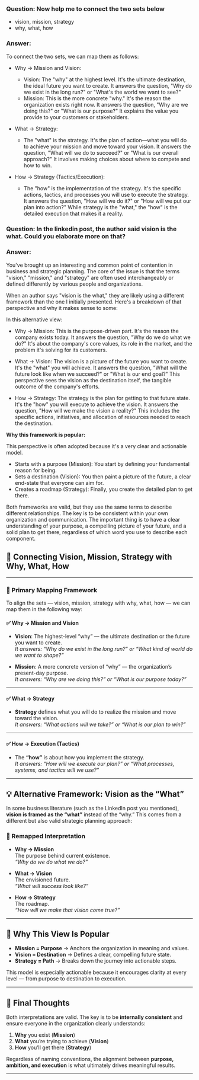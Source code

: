 ### Question: Now help me to connect the two sets below
- vision, mission, strategy 
- why, what, how

### Answer: 
To connect the two sets, we can map them as follows:

 * Why → Mission and Vision:
   * Vision: The "why" at the highest level. It's the ultimate destination, the ideal future you want to create. It answers the question, "Why do we exist in the long run?" or "What's the world we want to see?"
   * Mission: This is the more concrete "why." It's the reason the organization exists right now. It answers the question, "Why are we doing this?" or "What is our purpose?" It explains the value you provide to your customers or stakeholders.

 * What → Strategy:
   * The "what" is the strategy. It's the plan of action—what you will do to achieve your mission and move toward your vision. It answers the question, "What will we do to succeed?" or "What is our overall approach?" It involves making choices about where to compete and how to win.

 * How → Strategy (Tactics/Execution):
   * The "how" is the implementation of the strategy. It's the specific actions, tactics, and processes you will use to execute the strategy. It answers the question, "How will we do it?" or "How will we put our plan into action?" While strategy is the "what," the "how" is the detailed execution that makes it a reality.


### Question: In the linkedin post, the author said vision is the what. Could you elaborate more on that?

### Answer: 
You've brought up an interesting and common point of contention in business and strategic planning. The core of the issue is that the terms "vision," "mission," and "strategy" are often used interchangeably or defined differently by various people and organizations.

When an author says "vision is the what," they are likely using a different framework than the one I initially presented. Here's a breakdown of that perspective and why it makes sense to some:

In this alternative view:

 * Why → Mission: This is the purpose-driven part. It's the reason the company exists today. It answers the question, "Why do we do what we do?" It's about the company's core values, its role in the market, and the problem it's solving for its customers.

 * What → Vision: The vision is a picture of the future you want to create. It's the "what" you will achieve. It answers the question, "What will the future look like when we succeed?" or "What is our end goal?" This perspective sees the vision as the destination itself, the tangible outcome of the company's efforts.

 * How → Strategy: The strategy is the plan for getting to that future state. It's the "how" you will execute to achieve the vision. It answers the question, "How will we make the vision a reality?" This includes the specific actions, initiatives, and allocation of resources needed to reach the destination.

**Why this framework is popular:**

This perspective is often adopted because it's a very clear and actionable model.

 * Starts with a purpose (Mission): You start by defining your fundamental reason for being.
 * Sets a destination (Vision): You then paint a picture of the future, a clear end-state that everyone can aim for.
 * Creates a roadmap (Strategy): Finally, you create the detailed plan to get there.

Both frameworks are valid, but they use the same terms to describe different relationships. The key is to be consistent within your own organization and communication. The important thing is to have a clear understanding of your purpose, a compelling picture of your future, and a solid plan to get there, regardless of which word you use to describe each component.

## 🔗 Connecting Vision, Mission, Strategy with Why, What, How

---

### 🧭 Primary Mapping Framework

To align the sets — vision, mission, strategy with why, what, how — we can map them in the following way:

#### ✅ Why → Mission and Vision
- **Vision**: The highest-level “why” — the ultimate destination or the future you want to create.  
  *It answers: “Why do we exist in the long run?” or “What kind of world do we want to shape?”*

- **Mission**: A more concrete version of “why” — the organization’s present-day purpose.  
  *It answers: “Why are we doing this?” or “What is our purpose today?”*

---

#### ✅ What → Strategy
- **Strategy** defines what you will do to realize the mission and move toward the vision.  
  *It answers: “What actions will we take?” or “What is our plan to win?”*

---

#### ✅ How → Execution (Tactics)
- The **“how”** is about how you implement the strategy.  
  *It answers: “How will we execute our plan?” or “What processes, systems, and tactics will we use?”*

---

## 💡 Alternative Framework: Vision as the “What”

In some business literature (such as the LinkedIn post you mentioned), **vision is framed as the “what”** instead of the “why.” This comes from a different but also valid strategic planning approach:

### 🔄 Remapped Interpretation
- **Why → Mission**  
  The purpose behind current existence.  
  *“Why do we do what we do?”*

- **What → Vision**  
  The envisioned future.  
  *“What will success look like?”*

- **How → Strategy**  
  The roadmap.  
  *“How will we make that vision come true?”*

---

## 📌 Why This View Is Popular
- **Mission = Purpose** → Anchors the organization in meaning and values.  
- **Vision = Destination** → Defines a clear, compelling future state.  
- **Strategy = Path** → Breaks down the journey into actionable steps.

This model is especially actionable because it encourages clarity at every level — from purpose to destination to execution.

---

## 🎯 Final Thoughts

Both interpretations are valid. The key is to be **internally consistent** and ensure everyone in the organization clearly understands:

1. **Why** you exist (**Mission**)  
2. **What** you’re trying to achieve (**Vision**)  
3. **How** you’ll get there (**Strategy**)

Regardless of naming conventions, the alignment between **purpose, ambition, and execution** is what ultimately drives meaningful results.

---

